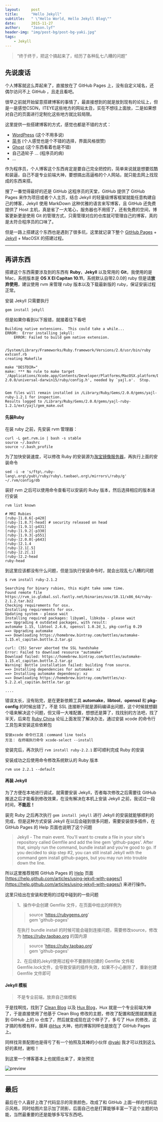 ```yaml
---
layout:     post
title:      "Hello Jekyll"
subtitle:   " \"Hello World, Hello Jekyll Blog\""
date:       2015-11-27
author:     "Jason.lyf"
header-img: "img/post-bg/post-bg-yaki.jpg"
tags:
    - Jekyll
---
```


> “终于终于，把这个搞起来了，经历了各种乱七八糟的问题”


## 先说废话

个人博客就这么弄起来了，直接放在了 GitHub Pages 上，没有自定义域名，还偶尔访问不上 GitHub ，且走且看吧。

很早之前就开始留意搭建博客的事情了，最直接想到的就是放到现有的论坛上，但是一是感觉CSDN，ITEYE这些地方的网站太丑，实在不想往上面放，二是如果想对自己的页面进行定制化这些地方就比较局限。

这里提供一些搭建博客的方式，感觉也都是不错的方式：

* [WordPress](https://wordpress.org/) (这个不用多说)
* [简书](http://www.jianshu.com/) (个人感觉也是个不错的选择，界面风格很赞)
* [Ghost](http://www.ghostchina.com/) (这个东西看着也是不错)
* 自己造轮子 ... (程序员的病) 
* ...

作为程序员，个人博客这个东西肯定是要自己完全把控的，简单来说就是想要炫酷和装逼，自己不是专业前端大神，要想搞出高逼格的个人网站，就只能去网上找现成的东西来搭。

搜了一番觉得最好的还是 GitHub 这程序员的天堂，GitHub 提供了 GitHub Pages 来作为项目或者个人主页，结合 Jekyll 的轻量级博客框架就能任意构建自己的博客，Jekyll 使用 MarkDown 这种优雅的语言来写博客，且 GitHub 还免费提供了 Host 主机，真是省了一大笔心，服务器也不用搭了，还有免费的空间，博客更新更是使用 Git 的管理方式，只需管理对应的仓库就可管理自己的博客，真的是太符合程序员的口味了。

但是一路上搭建这个东西也是遇到了很多坑，这里就记录下整个 [GitHub Pages](https://pages.github.com/) + [Jekyll](http://jekyllrb.com/) + MacOSX 的搭建过程。

---

## 再讲东西

搭建这个东西需要涉及到的东西有 **Ruby**，**Jekyll** 以及常用的 **Git**，我使用的是 Mac，系统版本是 **OS X EI Capitan 10.11**，系统默认自带2.0.0的 ruby 但是请**放弃使用**，建议使用 rvm 来管理 ruby 版本以及下载最新版的 ruby，保证安装过程正常。

安装 Jekyll 只需要执行

```
gem install jekyll
```

但是如果你看到以下报错，就接着往下看吧

```
Building native extensions.  This could take a while...
ERROR:  Error installing jekyll:
	ERROR: Failed to build gem native extension.

    /System/Library/Frameworks/Ruby.framework/Versions/2.0/usr/bin/ruby extconf.rb
creating Makefile

make "DESTDIR="
make: *** No rule to make target `/Applications/Xcode.app/Contents/Developer/Platforms/MacOSX.platform/Developer/SDKs/MacOSX10.10.sdk/System/Library/Frameworks/Ruby.framework/Versions/2.0/usr/include/ruby-2.0.0/universal-darwin15/ruby/config.h', needed by `yajl.o'.  Stop.


Gem files will remain installed in /Library/Ruby/Gems/2.0.0/gems/yajl-ruby-1.2.1 for inspection.
Results logged to /Library/Ruby/Gems/2.0.0/gems/yajl-ruby-1.2.1/ext/yajl/gem_make.out
```

#### 先装Ruby  

在装 ruby 之前，先安装 rvm 管理器：

```
curl -L get.rvm.io | bash -s stable
source ~/.bashrc
source ~/.bash_profile
```
为了加快安装速度，可以修改 Ruby 的安装源为[淘宝镜像服务器](https://ruby.taobao.org/)，再执行上面的安装命令

```
sed -i -e 's/ftp\.ruby-lang\.org\/pub\/ruby/ruby\.taobao\.org\/mirrors\/ruby/g' ~/.rvm/config/db
```

装好 rvm 之后可以使用命令查看可以安装的 Ruby 版本，然后选择相应的版本进行安装

```
rvm list known

# MRI Rubies
[ruby-]1.8.6[-p420]
[ruby-]1.8.7[-head] # security released on head
[ruby-]1.9.1[-p431]
[ruby-]1.9.2[-p330]
[ruby-]1.9.3[-p551]
[ruby-]2.0.0[-p643]
[ruby-]2.1.4
[ruby-]2.1[.5]
[ruby-]2.2[.1]
[ruby-]2.2-head
ruby-head
```

到这里应该都没有什么问题，但是当执行安装命令时，就会出现乱七八糟的问题

```
$ rvm install ruby-2.1.2

Searching for binary rubies, this might take some time.
Found remote file https://rvm_io.global.ssl.fastly.net/binaries/osx/10.11/x86_64/ruby-2.1.2.tar.bz2
Checking requirements for osx.
Installing requirements for osx.
Updating system - please wait
Installing required packages: libyaml, libksba - please wait
==> Upgrading 4 outdated packages, with result:
automake 1.15, libtool 2.4.6, openssl 1.0.2d_1, pkg-config 0.29
==> Upgrading automake
==> Downloading https://homebrew.bintray.com/bottles/automake-1.15.el_capitan.bottle.2.tar.gz

curl: (35) Server aborted the SSL handshake
Error: Failed to download resource "automake"
Download failed: https://homebrew.bintray.com/bottles/automake-1.15.el_capitan.bottle.2.tar.gz
Warning: Bottle installation failed: building from source.
==> Installing dependencies for automake: xz
==> Installing automake dependency: xz
==> Downloading https://homebrew.bintray.com/bottles/xz-5.2.2.el_capitan.bottle.tar.gz

....
```

错误太长，没有贴完，是在更新依赖工具 **automake**，**libtool**，**openssl** 和 **pkg-config** 的时候出错了，不是 SSL 连接断开就是源码编译出问题，这个时候就想翻个墙来解决这个问题，但又得一大堆配置，想想还是算了，找找别的方法吧，找了半天，后来在 [Ruby China](https://ruby-china.org/topics/22932) 论坛上面发现了解决办法，通过安装 xcode 的命令行工具包来安装这些依赖包

```
安装xcode 命令行工具：command line tools
方法： 在终端执行命令 xcode-select --install
```

安装完后，再次执行 `rvm install ruby-2.2.1` 即可顺利完成 Ruby 的安装

安装成功之后使用命令修改系统默认的 Ruby 版本

```
rvm use 2.2.1 --default 
```

#### 再装 Jekyll

为了方便在本地进行调试，就需要安装 Jekyll，否者每次修改之后需要往 GitHub 推送之后才能看到修改效果，在没有解决在本机上安装 Jekyll 之前，我试过一段时间，**不能忍！**

装完 Ruby 之后再次执行 `gem install jekyll` 进行 Jekyll 的安装就能够顺利的完成，但是这种方式安装 Jekyll 在以后会碰到很多问题，需要安装很多插件，在 GitHub Pages 的 Help 页面也说明了这个问题

> Jekyll - The main event. You'll want to create a file in your site's repository called Gemfile and add the line gem 'github-pages'. After that, simply run the command, bundle install and you're good to go. If you decided to skip step #2, you can still install Jekyll with the command gem install github-pages, but you may run into trouble down the line. 

所以这里推荐按照 GitHub Pages 的 [Help](https://help.github.com/articles/using-jekyll-with-pages/) 页面 [https://help.github.com/articles/using-jekyll-with-pages/](https://help.github.com/articles/using-jekyll-with-pages/) 来进行操作。

这里只给出在安装和使用的过程中碰到的一些问题

> 1、操作中会创建 Gemfile 文件，在页面中给出的样例为  
> 
> >	source 'https://rubygems.org'  
	gem 'github-pages' 
> 
> 在执行 bundle install 的时候可能会碰到连接问题，需要修改source，修改为 https://ruby.taobao.org 的国内源
> 
> >	source 'https://ruby.taobao.org'  
	gem 'github-pages'
> 
> 2、在后续的Jekyll使用过程中不要删除创建的 Gemfile 文件和 Gemfile.lock文件，会导致安装的插件失效，如果不小心删除了，重新创建 Gemfile 文件即可

#### Jekyll 模板

> 不是专业前端，放弃自己做模板

于是找啊找，找到了 [Clean Blog](https://github.com/IronSummitMedia/startbootstrap-clean-blog-jekyll) 以及 [Hux Blog](https://github.com/Huxpro/huxpro.github.io)，Hux 就是一个专业前端大神了，于是直接使用了他基于 Clean Blog 修改的主题，修改了配置和配图就直推送到 GitHub 上的 io 仓库了，然后就变成现在这个样子了，多亏了 Hux 的修改，这才搞的有模有样，膜拜 [@Hux](http://huangxuan.me/) 大神，他的博客同样也是放在了 GitHub Pages 上。

同样找背景配图也是得亏了有一个拍照及其棒的小伙伴 [@yaki](http://weibo.com/p/1005052095446005) 我才可以找到这么好的素材，谢啦！

到这里一个博客基本上也就搭出来了，来张预览

![preview](/img/post-content/hello_jekyll/preview.jpg)

---


## 最后

最后在个人喜好上改了代码显示的背景颜色，改成了和 GitHub 上面一样的代码显示风格，同时给图片显示加了阴影，后面自己也是打算能够丰富一下这个主题的功能，当然最重要的还是能够多写写东西吧。


